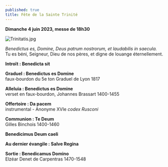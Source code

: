 ```yaml
---
published: true
title: Fête de la Sainte Trinité
---
```

**Dimanche 4 juin 2023, messe de 18h30**

![Trinitatis.jpg]({{site.baseurl}}/images/Trinitatis.jpg)

*Benedictus es, Domine, Deus patrum nostrorum, et laudabilis in saecula.*  
Tu es béni, Seigneur, Dieu de nos pères, et digne de louange éternellement.

**Introït : Benedicta sit**

**Graduel : Benedictus es Domine**  
faux-bourdon du 5e ton Graduel de Lyon 1817

**Alleluia : Benedictus es Domine**  
verset en faux-bourdon, Johannes Brassart 1400-1455

**Offertoire : Da pacem**   
instrumental - Anonyme XVIe *codex Rusconi*  

**Communion : Te Deum**  
Gilles Binchois 1400-1460

**Benedicimus Deum caeli**

**Au dernier évangile : Salve Regina**

**Sortie : Benedicamus Domino**  
Elzéar Denet de Carpentras 1470-1548
